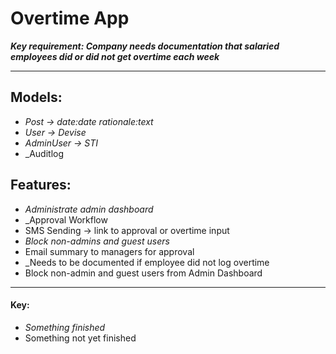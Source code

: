 # Overtime App

**_Key requirement: Company needs documentation that salaried employees did or did not get overtime each week_**
***

## Models:

- _Post -> date:date rationale:text_
- _User -> Devise_
- _AdminUser -> STI_
- _Auditlog

## Features:
- _Administrate admin dashboard_
- _Approval Workflow
- SMS Sending -> link to approval or overtime input
- _Block non-admins and guest users_
- Email summary to managers for approval
- _Needs to be documented if employee did not log overtime
- Block non-admin and guest users from Admin Dashboard


---
#### Key:
- _Something finished_
- Something not yet finished

